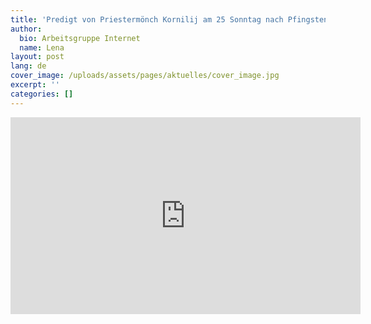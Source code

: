 ```yaml
---
title: 'Predigt von Priestermönch Kornilij am 25 Sonntag nach Pfingsten'
author:
  bio: Arbeitsgruppe Internet
  name: Lena
layout: post
lang: de
cover_image: /uploads/assets/pages/aktuelles/cover_image.jpg
excerpt: ''
categories: []
---
```

<iframe width="560" height="315" src="https://www.youtube.com/embed/ONHC2Q-9GfM" frameborder="0" allow="accelerometer; autoplay; encrypted-media; gyroscope; picture-in-picture" allowfullscreen></iframe>
